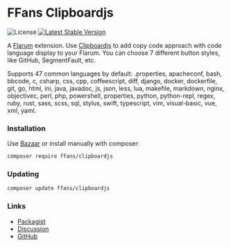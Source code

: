 # FFans Clipboardjs

![License](https://img.shields.io/badge/license-MIT-blue.svg) [![Latest Stable Version](https://img.shields.io/packagist/v/ffans/clipboardjs.svg)](https://packagist.org/packages/ffans/clipboardjs)

A [Flarum](http://flarum.org) extension. Use [Clipboardjs](https://clipboardjs.com/) to add copy code approach with code language display to your Flarum. You can choose 7 different button styles, like GitHub, SegmentFault, etc.

Supports 47 common languages by default:
.properties, apacheconf, bash, bbcode, c, csharp, css, cpp, coffeescript, diff, django, docker, dockerfile, git, go, html, ini, java, javadoc, js, json, less, lua, makefile, markdown, nginx, objectivec, perl, php, powershell, properties, python, python-repl, regex, ruby, rust, sass, scss, sql, stylus, swift, typescript, vim, visual-basic, vue, xml, yaml.

### Installation

Use [Bazaar](https://discuss.flarum.org/d/5151-flagrow-bazaar-the-extension-marketplace) or install manually with composer:

```sh
composer require ffans/clipboardjs
```

### Updating

```sh
composer update ffans/clipboardjs
```

### Links

- [Packagist](https://packagist.org/packages/ffans/clipboardjs)
- [Discussion](https://discuss.flarum.org/d/26408)
- [GitHub](https://github.com/ffans/clipboardjs)
